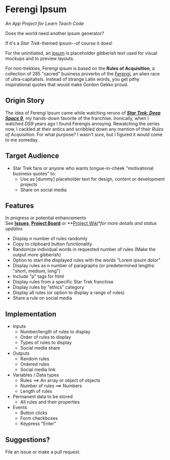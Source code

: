 # Ferengi Ipsum
*An App Project for Learn Teach Code*

Does the world need another ipsum generator?<br>

If it's a *Star Trek*-themed ipsum--of course it does!

For the uninitiated, an [ipsum](https://www.lipsum.com/) is placeholder gibberish text used for visual mockups and to preview layouts.

For non-trekkies, Ferengi ipsum is based on the __Rules of Acquisition__, a collection of 285 "sacred" business proverbs of the [Ferengi](https://en.wikipedia.org/wiki/Ferengi), an alien race of ultra-capitalists. Instead of strange Latin words, you get pithy inspirational quotes that would make Gordon Gekko proud.

## Origin Story
The idea of Ferengi Ipsum came while watching reruns of *__[Star Trek: Deep Space 9](https://en.wikipedia.org/wiki/Star_Trek:_Deep_Space_Nine)__*, my hands-down favorite of the  franchise. Ironically, when I watched *DS9* years ago I found Ferengis annoying. Rewatching the series now, I cackled at their antics and scribbled down any mention of their *Rules of Acquisition*. For what purpose? I wasn't sure, but I figured it would come to me someday.

## Target Audience
* Star Trek fans or anyone who wants tongue-in-cheek "motivational business quotes" to:<br>
  * Use as [dummy] placeholder text for design, content or development projects<br>
  * Share on social media

## Features
In progress or potential enhancements<br>
See **[Issues](https://github.com/tinuola/ferengi-ipsum/issues)**, **[Project Board](https://github.com/tinuola/ferengi-ipsum/projects/1)** or **[Project Wiki](https://github.com/tinuola/ferengi-ipsum/wiki)**for more details and status updates*

* Display n number of rules randomly
* Copy to clipboard button functionality
* Randomize individual words in requested number of rules (Make the output more gibberish)
* Option to start the displayed rules with the words "Lorem ipsum dolor"
* Display rules as n number of paragraphs (or predetermined lengths: "short, medium, long")
* Include "p" tags for html
* Display rules from a specific Star Trek franchise
* Display rules by "ethics" category
* Display all rules (or option to display a range of rules)
* Share a rule on social media

## Implementation
* Inputs
  * Number/length of rules to display
  * Order of rules to display
  * Types of rules to display
  * Social media share
* Outputs
  * Random rules
  * Ordered rules
  * Social media link
* Variables / Data types
  * Rules ==> An array or object of objects
  * Number of rules ==> Numbers
  * Length of rules
* Permanent data to be stored
  * All rules and their properties
* Events
  * Button clicks
  * Form checkboxes
  * Keypress "Enter"

## Suggestions?
File an issue or make a pull request.

